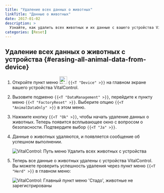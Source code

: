 ```yaml
---
title: "Удаление всех данных о животных"
linkTitle: "Данные о животных"
date: 2017-01-02
description: >
  Узнайте, как удалить всех животных и их данные с вашего устройства VitalControl.
categories: [Reset]
---
```

## Удаление всех данных о животных с устройства {#erasing-all-animal-data-from-device}

1. Откройте пункт меню <img src="/icons/device.svg" width="25" align="bottom" alt="Устройство" /> `{{<T "Device" >}}` на главном экране вашего устройства VitalControl.

1. Вызовите подменю `{{<T "DataManagement" >}}`, перейдите к пункту меню `{{<T "FactoryReset" >}}`. Выберите опцию `{{<T "AnimalDataOnly" >}}` в этом меню.

1. Нажмите кнопку `{{<T "Ok" >}}`, чтобы начать удаление данных о животных. Теперь появится всплывающее окно с вопросом о безопасности. Подтвердите выбор `{{<T "Ja" >}}`.

1. Данные о животных удаляются, и появляется сообщение об успешном выполнении.

   ![VitalControl: Путь меню Удалить всех животных с устройства](../images/eraseanimals.png "Удалить всех животных")

1. Теперь все данные о животных удалены с устройства VitalControl. Вы можете проверить успешность удаления через пункт меню `{{<T "Herd" >}}` в главном меню:

   ![VitalControl: Главный пункт меню 'Стадо', животные не зарегистрированы](../images/no-animals.png "Животные не зарегистрированы")

